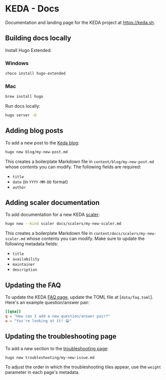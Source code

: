 # KEDA - Docs

Documentation and landing page for the KEDA project at https://keda.sh.

## Building docs locally

Install Hugo Extended:

### Windows

```sh
choco install hugo-extended
```

### Mac

```sh
brew install hugo
```

Run docs locally:

```sh
hugo server -D
```

## Adding blog posts

To add a new post to the [Keda blog](https://keda.sh/blog):

```sh
hugo new blog/my-new-post.md
```

This creates a boilerplate Markdown file in `content/blog/my-new-post.md` whose contents you can modify. The following fields are required:

* `title`
* `date` (in `YYYY-MM-DD` format)
* `author`

## Adding scaler documentation

To add documentation for a new KEDA [scaler](https://keda.sh/docs/scalers):

```sh
hugo new --kind scaler docs/scalers/my-new-scaler.md
```

This creates a boilerplate Markdown file in `content/docs/scalers/my-new-scaler.md` whose contents you can modify. Make sure to update the following metadata fields:

* `title`
* `availability`
* `maintainer`
* `description`

## Updating the FAQ

To update the KEDA [FAQ page](https://keda.sh/docs/faq), update the TOML file at [`data/faq.toml`]. Here's an example question/answer pair:

```toml
[[qna]]
q = "How can I add a new question/answer pair?"
a = "You're looking at it! 😀"
```

## Updating the troubleshooting page

To add a new section to the [troubleshooting page](https://keda.sh/docs/troubleshooting):

```sh
hugo new troubleshooting/my-new-issue.md
```

To adjust the order in which the troubleshooting tiles appear, use the `weight` parameter in each page's metadata.

